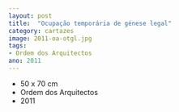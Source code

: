 ```yaml
---
layout: post
title:  "Ocupação temporária de génese legal"
category: cartazes
image: 2011-oa-otgl.jpg
tags:
- Ordem dos Arquitectos
ano: 2011
---
```


- 50 x 70 cm
- Ordem dos Arquitectos
- 2011

